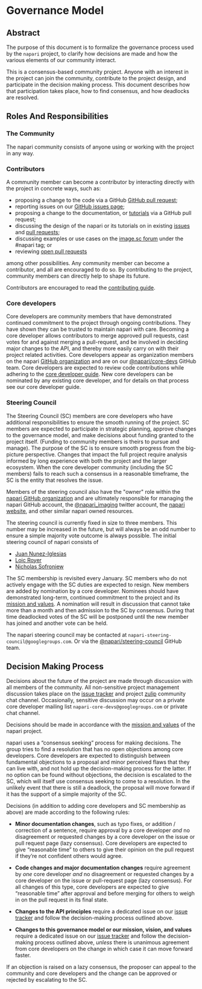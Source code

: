 # Governance Model

## Abstract

The purpose of this document is to formalize the governance process used by the
`napari` project, to clarify how decisions are made and how the various
elements of our community interact.

This is a consensus-based community project. Anyone with an interest in the
project can join the community, contribute to the project design, and
participate in the decision making process. This document describes how that
participation takes place, how to find consensus, and how deadlocks are
resolved.

## Roles And Responsibilities

### The Community

The napari community consists of anyone using or working with the project
in any way.

### Contributors

A community member can become a contributor by interacting directly with the
project in concrete ways, such as:

- proposing a change to the code via a GitHub
  [GitHub pull request](https://github.com/napari/napari/pulls);
- reporting issues on our
  [GitHub issues page](https://github.com/napari/napari/issues);
- proposing a change to the documentation, or
  [tutorials](https://github.com/napari/napari-tutorials) via a
  GitHub pull request;
- discussing the design of the napari or its tutorials on in existing
  [issues](https://github.com/napari/napari/issues) and
  [pull requests](https://github.com/napari/napari/pulls);
- discussing examples or use cases on the
  [image.sc forum](https://forum.image.sc/tags/napari) under the #napari tag; or
- reviewing [open pull requests](https://github.com/napari/napari/pulls)

among other possibilities. Any community member can become a contributor, and
all are encouraged to do so. By contributing to the project, community members
can directly help to shape its future.

Contributors are encouraged to read the [contributing guide](CONTRIBUTING.md).

### Core developers

Core developers are community members that have demonstrated continued
commitment to the project through ongoing contributions. They
have shown they can be trusted to maintain napari with care. Becoming a
core developer allows contributors to merge approved pull requests, cast votes
for and against merging a pull-request, and be involved in deciding major
changes to the API, and thereby more easily carry on with their project related
activities. Core developers appear as organization members on the napari
[GitHub organization](https://github.com/orgs/napari/people) and are on our
[@napari/core-devs](https://github.com/orgs/napari/teams/core-devs) GitHub team. Core
developers are expected to review code contributions while adhering to the
[core developer guide](CORE_DEV_GUIDE.md). New core developers can be nominated
by any existing core developer, and for details on that process see our core
developer guide.

### Steering Council

The Steering Council (SC) members are core developers who have additional
responsibilities to ensure the smooth running of the project. SC members are
expected to participate in strategic planning, approve changes to the
governance model, and make decisions about funding granted to the project
itself. (Funding to community members is theirs to pursue and manage). The
purpose of the SC is to ensure smooth progress from the big-picture
perspective. Changes that impact the full project require analysis informed by
long experience with both the project and the larger ecosystem. When the core
developer community (including the SC members) fails to reach such a consensus
in a reasonable timeframe, the SC is the entity that resolves the issue.

Members of the steering council also have the "owner" role within the [napari GitHub organization](https://github.com/napari/)
and are ultimately responsible for managing the napari GitHub account, the [@napari_imaging](https://twitter.com/napari_imaging)
twitter account, the [napari website](http://napari.org), and other similar napari owned resources.

The steering council is currently fixed in size to three members. This number may be increased in
the future, but will always be an odd number to ensure a simple majority vote outcome
is always possible. The initial steering council of napari consists of

- [Juan Nunez-Iglesias](https://github.com/jni)
- [Loic Royer](https://github.com/royerloic)
- [Nicholas Sofroniew](https://github.com/sofroniewn)

The SC membership is revisited every January. SC members who do
not actively engage with the SC duties are expected to resign. New members are
added by nomination by a core developer. Nominees should have demonstrated
long-term, continued commitment to the project and its [mission and values](MISSION_AND_VALUES.md). A
nomination will result in discussion that cannot take more than a month and
then admission to the SC by consensus. During that time deadlocked votes of the SC will
be postponed until the new member has joined and another vote can be held.

The napari steering council may be contacted at `napari-steering-council@googlegroups.com`.
Or via the [@napari/steering-council](https://github.com/orgs/napari/teams/steering-council) GitHub team.

## Decision Making Process

Decisions about the future of the project are made through discussion with all
members of the community. All non-sensitive project management discussion takes
place on the [issue tracker](https://github.com/napari/napari/issues) and project
[zulip](https://napari.zulipchat.com/) community chat channel. Occasionally,
sensitive discussion may occur on a private core developer mailing list
`napari-core-devs@googlegroups.com` or private chat channel.

Decisions should be made in accordance with the [mission and values](MISSION_AND_VALUES.md)
of the napari project.

napari uses a “consensus seeking” process for making decisions. The group
tries to find a resolution that has no open objections among core developers.
Core developers are expected to distinguish between fundamental objections to a
proposal and minor perceived flaws that they can live with, and not hold up the
decision-making process for the latter.  If no option can be found without
objections, the decision is escalated to the SC, which will itself use
consensus seeking to come to a resolution. In the unlikely event that there is
still a deadlock, the proposal will move forward if it has the support of a
simple majority of the SC.

Decisions (in addition to adding core developers and SC membership as above)
are made according to the following rules:

- **Minor documentation changes**, such as typo fixes, or addition / correction of a
  sentence, require approval by a core developer *and* no disagreement or requested
  changes by a core developer on the issue or pull request page (lazy
  consensus). Core developers are expected to give “reasonable time” to others
  to give their opinion on the pull request if they’re not confident others
  would agree.

- **Code changes and major documentation changes** require agreement by *one*
  core developer *and* no disagreement or requested changes by a core developer
  on the issue or pull-request page (lazy consensus). For all changes of this type,
  core developers are expected to give “reasonable time” after approval and before
  merging for others to weigh in on the pull request in its final state.

- **Changes to the API principles** require a dedicated issue on our
  [issue tracker](https://github.com/napari/napari/issues) and follow the
  decision-making process outlined above.

- **Changes to this governance model or our mission, vision, and values**
  require a  dedicated issue on our [issue tracker](https://github.com/napari/napari/issues)
  and follow the decision-making process outlined above,
  *unless* there is unanimous agreement from core developers on the change in
  which case it can move forward faster.

If an objection is raised on a lazy consensus, the proposer can appeal to the
community and core developers and the change can be approved or rejected by
escalating to the SC.
